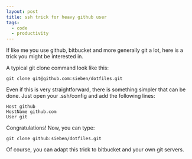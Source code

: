 ```yaml
---
layout: post
title: ssh trick for heavy github user
tags:
  - code
  - productivity
---
```


If like me you use github, bitbucket and more generally git a lot, here
is a trick you might be interested in.

A typical git clone command look like this:

    git clone git@github.com:sieben/dotfiles.git

Even if this is very straightforward, there is something simpler that
can be done. Just open your .ssh/config and add the following lines:

    Host github
    HostName github.com
    User git

Congratulations! Now, you can type:

    git clone github:sieben/dotfiles.git

Of course, you can adapt this trick to bitbucket and your own git
servers.

